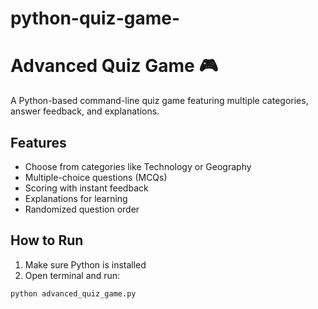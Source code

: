 # python-quiz-game-
# Advanced Quiz Game 🎮

A Python-based command-line quiz game featuring multiple categories, answer feedback, and explanations.

## Features
- Choose from categories like Technology or Geography
- Multiple-choice questions (MCQs)
- Scoring with instant feedback
- Explanations for learning
- Randomized question order

## How to Run
1. Make sure Python is installed
2. Open terminal and run:
```bash
python advanced_quiz_game.py
